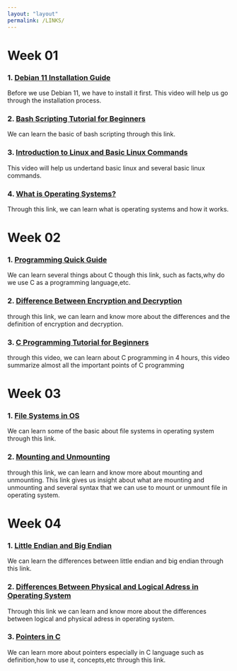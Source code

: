 ```yaml
---
layout: "layout"
permalink: /LINKS/
---
```

# **Week 01**

### 1. [Debian 11 Installation Guide](https://www.youtube.com/watch?v=P4J_99cS7Bg&ab_channel=AverageLinuxUser)
Before we use Debian 11, we have to install it first. This video will help us go through the installation process.
### 2. [Bash Scripting Tutorial for Beginners](https://linuxconfig.org/bash-scripting-tutorial-for-beginners)
We can learn the basic of bash scripting through this link.
### 3. [Introduction to Linux and Basic Linux Commands](https://www.youtube.com/watch?v=IVquJh3DXUA&ab_channel=sakitech)
This video will help us undertand basic linux and several basic linux commands.
### 4. [What is Operating Systems?](https://edu.gcfglobal.org/en/computerbasics/understanding-operating-systems/1/)
Through this link, we can learn what is operating systems and how it works.

# **Week 02**

### 1. [Programming Quick Guide](https://www.tutorialspoint.com/cprogramming/c_quick_guide.htm)
We can learn several things about C though this link, such as facts,why do we use C as a programming language,etc. 
### 2. [Difference Between Encryption and Decryption](https://www.guru99.com/difference-encryption-decryption.html)
through this link, we can learn and know more about the differences and the definition of encryption and decryption.
### 3. [C Programming Tutorial for Beginners](https://www.guru99.com/difference-encryption-decryption.html)
through this video, we can learn about C programming in 4 hours, this video summarize almost all the important points of C programming

# **Week 03**
### 1. [File Systems in OS](https://www.geeksforgeeks.org/file-systems-in-operating-system/)
We can learn some of the basic about file systems in operating system through this link.
### 2. [Mounting and Unmounting](https://www.computerhope.com/unix/umount.htm)
through this link, we can learn and know more about mounting and unmounting. This link gives us insight about what are mounting and unmounting and several syntax that we can use to mount or unmount file in operating system. 

# **Week 04**
### 1. [Little Endian and Big Endian](https://www.geeksforgeeks.org/little-and-big-endian-mystery/)
We can learn the differences between little endian and big endian through this link.
### 2. [Differences Between Physical and Logical Adress in Operating System ](http://www.meerutcollege.org/mcm_admin/upload/1587052623.pdf)
Through this link we can learn and know more about the differences between logical and physical adress in operating system.
### 3. [Pointers in C](https://www.tutorialspoint.com/cprogramming/c_pointers.htm)
We can learn more about pointers especially in C language such as definition,how to use it, concepts,etc through this link.
